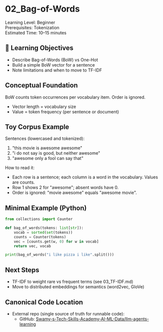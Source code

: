 # 02_Bag-of-Words

Learning Level: Beginner  
Prerequisites: Tokenization  
Estimated Time: 10–15 minutes

## 🎯 Learning Objectives

- Describe Bag-of-Words (BoW) vs One-Hot
- Build a simple BoW vector for a sentence
- Note limitations and when to move to TF-IDF

## Conceptual Foundation

BoW counts token occurrences per vocabulary item. Order is ignored.

- Vector length = vocabulary size
- Value = token frequency (per sentence or document)

## Toy Corpus Example

Sentences (lowercased and tokenized):

1) "this movie is awesome awesome"  
2) "i do not say is good, but neither awesome"  
3) "awesome only a fool can say that"

How to read it:

- Each row is a sentence; each column is a word in the vocabulary. Values are counts.
- Row 1 shows 2 for "awesome"; absent words have 0.
- Order is ignored: "movie awesome" equals "awesome movie".

## Minimal Example (Python)

```python
from collections import Counter

def bag_of_words(tokens: list[str]):
    vocab = sorted(set(tokens))
    counts = Counter(tokens)
    vec = [counts.get(w, 0) for w in vocab]
    return vec, vocab

print(bag_of_words("i like pizza i like".split()))
```

## Next Steps

- TF-IDF to weight rare vs frequent terms (see 03_TF-IDF.md)
- Move to distributed embeddings for semantics (word2vec, GloVe)

## Canonical Code Location

- External repo (single source of truth for runnable code):
  - GitHub: [Swamy-s-Tech-Skills-Academy-AI-ML-Data/llm-agents-learning](https://github.com/Swamy-s-Tech-Skills-Academy-AI-ML-Data/llm-agents-learning)
